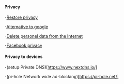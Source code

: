 
#### Privacy

-[Restore privacy](https://restoreprivacy.com/)

-[Alternative to google](https://restoreprivacy.com/google-alternatives/)

-[Delete personel data from the Internet](http://www.cnet.com/how-to/remove-delete-yourself-from-the-internet/)

-[Facebook privacy](http://paul.henrich.me/posts/2015/02/facing-facebook.html)


#### Privacy to devices

-(setup Private DNS)[https://www.nextdns.io/]

-(pi-hole Network wide ad-blocking)[https://pi-hole.net/]
